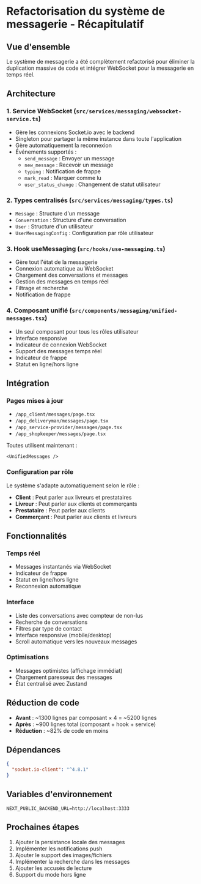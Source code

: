 # Refactorisation du système de messagerie - Récapitulatif

## Vue d'ensemble

Le système de messagerie a été complètement refactorisé pour éliminer la duplication massive de code et intégrer WebSocket pour la messagerie en temps réel.

## Architecture

### 1. Service WebSocket (`src/services/messaging/websocket-service.ts`)
- Gère les connexions Socket.io avec le backend
- Singleton pour partager la même instance dans toute l'application
- Gère automatiquement la reconnexion
- Événements supportés :
  - `send_message` : Envoyer un message
  - `new_message` : Recevoir un message
  - `typing` : Notification de frappe
  - `mark_read` : Marquer comme lu
  - `user_status_change` : Changement de statut utilisateur

### 2. Types centralisés (`src/services/messaging/types.ts`)
- `Message` : Structure d'un message
- `Conversation` : Structure d'une conversation
- `User` : Structure d'un utilisateur
- `UserMessagingConfig` : Configuration par rôle utilisateur

### 3. Hook useMessaging (`src/hooks/use-messaging.ts`)
- Gère tout l'état de la messagerie
- Connexion automatique au WebSocket
- Chargement des conversations et messages
- Gestion des messages en temps réel
- Filtrage et recherche
- Notification de frappe

### 4. Composant unifié (`src/components/messaging/unified-messages.tsx`)
- Un seul composant pour tous les rôles utilisateur
- Interface responsive
- Indicateur de connexion WebSocket
- Support des messages temps réel
- Indicateur de frappe
- Statut en ligne/hors ligne

## Intégration

### Pages mises à jour
- `/app_client/messages/page.tsx`
- `/app_deliveryman/messages/page.tsx`
- `/app_service-provider/messages/page.tsx`
- `/app_shopkeeper/messages/page.tsx`

Toutes utilisent maintenant :
```tsx
<UnifiedMessages />
```

### Configuration par rôle

Le système s'adapte automatiquement selon le rôle :

- **Client** : Peut parler aux livreurs et prestataires
- **Livreur** : Peut parler aux clients et commerçants
- **Prestataire** : Peut parler aux clients
- **Commerçant** : Peut parler aux clients et livreurs

## Fonctionnalités

### Temps réel
- Messages instantanés via WebSocket
- Indicateur de frappe
- Statut en ligne/hors ligne
- Reconnexion automatique

### Interface
- Liste des conversations avec compteur de non-lus
- Recherche de conversations
- Filtres par type de contact
- Interface responsive (mobile/desktop)
- Scroll automatique vers les nouveaux messages

### Optimisations
- Messages optimistes (affichage immédiat)
- Chargement paresseux des messages
- État centralisé avec Zustand

## Réduction de code

- **Avant** : ~1300 lignes par composant × 4 = ~5200 lignes
- **Après** : ~900 lignes total (composant + hook + service)
- **Réduction** : ~82% de code en moins

## Dépendances

```json
{
  "socket.io-client": "^4.8.1"
}
```

## Variables d'environnement

```env
NEXT_PUBLIC_BACKEND_URL=http://localhost:3333
```

## Prochaines étapes

1. Ajouter la persistance locale des messages
2. Implémenter les notifications push
3. Ajouter le support des images/fichiers
4. Implémenter la recherche dans les messages
5. Ajouter les accusés de lecture
6. Support du mode hors ligne 
